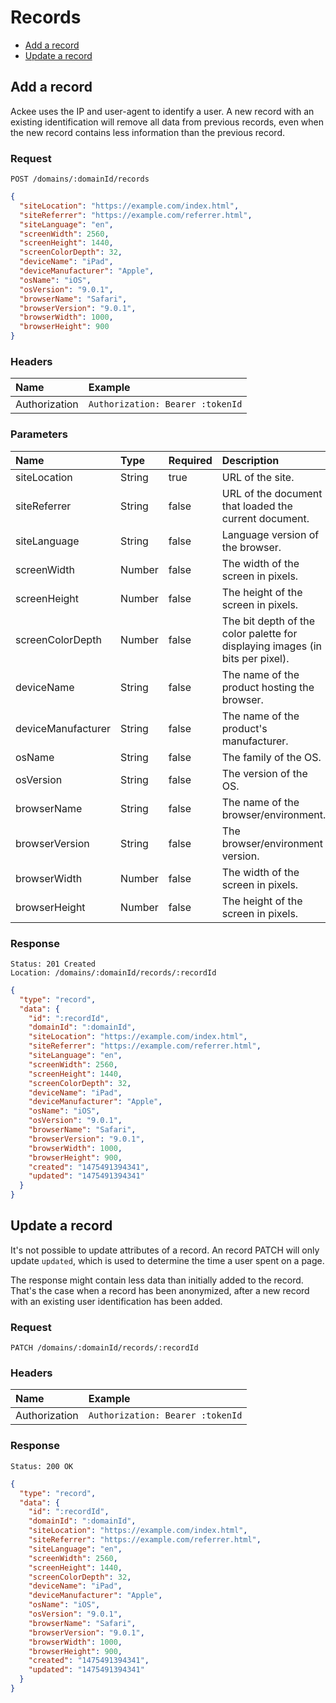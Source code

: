 # Records

- [Add a record](#add-a-record)
- [Update a record](#update-a-record)

## Add a record

Ackee uses the IP and user-agent to identify a user. A new record with an existing identification will remove all data from previous records, even when the new record contains less information than the previous record.

### Request

```
POST /domains/:domainId/records
```

```json
{
  "siteLocation": "https://example.com/index.html",
  "siteReferrer": "https://example.com/referrer.html",
  "siteLanguage": "en",
  "screenWidth": 2560,
  "screenHeight": 1440,
  "screenColorDepth": 32,
  "deviceName": "iPad",
  "deviceManufacturer": "Apple",
  "osName": "iOS",
  "osVersion": "9.0.1",
  "browserName": "Safari",
  "browserVersion": "9.0.1",
  "browserWidth": 1000,
  "browserHeight": 900
}
```

### Headers

| Name          | Example                          |
| :------------ | :------------------------------- |
| Authorization | `Authorization: Bearer :tokenId` |

### Parameters

| Name               | Type   | Required | Description                                                                   |
| :----------------- | :----- | :------- | :---------------------------------------------------------------------------- |
| siteLocation       | String | true     | URL of the site.                                                              |
| siteReferrer       | String | false    | URL of the document that loaded the current document.                         |
| siteLanguage       | String | false    | Language version of the browser.                                              |
| screenWidth        | Number | false    | The width of the screen in pixels.                                            |
| screenHeight       | Number | false    | The height of the screen in pixels.                                           |
| screenColorDepth   | Number | false    | The bit depth of the color palette for displaying images (in bits per pixel). |
| deviceName         | String | false    | The name of the product hosting the browser.                                  |
| deviceManufacturer | String | false    | The name of the product's manufacturer.                                       |
| osName             | String | false    | The family of the OS.                                                         |
| osVersion          | String | false    | The version of the OS.                                                        |
| browserName        | String | false    | The name of the browser/environment.                                          |
| browserVersion     | String | false    | The browser/environment version.                                              |
| browserWidth       | Number | false    | The width of the screen in pixels.                                            |
| browserHeight      | Number | false    | The height of the screen in pixels.                                           |

### Response

```
Status: 201 Created
Location: /domains/:domainId/records/:recordId
```

```json
{
  "type": "record",
  "data": {
    "id": ":recordId",
    "domainId": ":domainId",
    "siteLocation": "https://example.com/index.html",
    "siteReferrer": "https://example.com/referrer.html",
    "siteLanguage": "en",
    "screenWidth": 2560,
    "screenHeight": 1440,
    "screenColorDepth": 32,
    "deviceName": "iPad",
    "deviceManufacturer": "Apple",
    "osName": "iOS",
    "osVersion": "9.0.1",
    "browserName": "Safari",
    "browserVersion": "9.0.1",
    "browserWidth": 1000,
    "browserHeight": 900,
    "created": "1475491394341",
    "updated": "1475491394341"
  }
}
```

## Update a record

It's not possible to update attributes of a record. An record PATCH will only update `updated`, which is used to determine the time a user spent on a page.

The response might contain less data than initially added to the record. That's the case when a record has been anonymized, after a new record with an existing user identification has been added.

### Request

```
PATCH /domains/:domainId/records/:recordId
```

### Headers

| Name          | Example                          |
| :------------ | :------------------------------- |
| Authorization | `Authorization: Bearer :tokenId` |

### Response

```
Status: 200 OK
```

```json
{
  "type": "record",
  "data": {
    "id": ":recordId",
    "domainId": ":domainId",
    "siteLocation": "https://example.com/index.html",
    "siteReferrer": "https://example.com/referrer.html",
    "siteLanguage": "en",
    "screenWidth": 2560,
    "screenHeight": 1440,
    "screenColorDepth": 32,
    "deviceName": "iPad",
    "deviceManufacturer": "Apple",
    "osName": "iOS",
    "osVersion": "9.0.1",
    "browserName": "Safari",
    "browserVersion": "9.0.1",
    "browserWidth": 1000,
    "browserHeight": 900,
    "created": "1475491394341",
    "updated": "1475491394341"
  }
}
```
